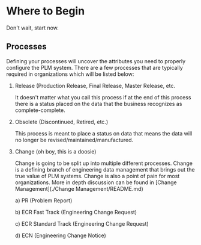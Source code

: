 # Where to Begin
Don't wait, start now. 

## Processes
Defining your processes will uncover the attributes you need to properly configure the PLM system. There are a few processes that are typically required in organizations which will be listed below: 

1) Release (Production Release, Final Release, Master Release, etc.

    It doesn't matter what you call this process if at the end of this process there is a status placed on the data that the business recognizes as complete-complete.

2) Obsolete (Discontinued, Retired, etc.)

    This process is meant to place a status on data that means the data will no longer be revised/maintained/manufactured.

3) Change (oh boy, this is a doosie)

    Change is going to be split up into multiple different processes. Change is a defining branch of engineering data management that brings out the true value of PLM systems. Change is also a point of pain for most organizations. More in depth discussion can be found in [Change Management](./Change Management/README.md) 

      a) PR (Problem Report)

      b) ECR Fast Track (Engineering Change Request)

      c) ECR Standard Track (Engineering Change Request)

      d) ECN (Engineering Change Notice)

      
